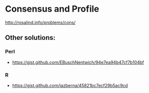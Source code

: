 # Consensus and Profile

http://rosalind.info/problems/cons/

## Other solutions:

### Perl

* https://gist.github.com/EBuschNentwich/94e7ea94b47cf7b104bf

### R

* https://gist.github.com/jazberna/45821bc7ecf29b5ac9cd
